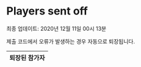 # Players sent off
최종 업데이트: 2020년 12월 11일 00시 13분


제출 코드에서 오류가 발생하는 경우 자동으로 퇴장됩니다.


| 퇴장된 참가자 |
|:---:|